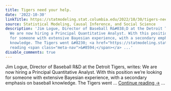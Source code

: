 ```yaml
---
title: Tigers need your help.
date: '2022-10-30'
linkTitle: https://statmodeling.stat.columbia.edu/2022/10/30/tigers-need-your-help/
source: Statistical Modeling, Causal Inference, and Social Science
description: 'Jim Logue, Director of Baseball R&#038;D at the Detroit Tigers, writes:
  We are now hiring a Principal Quantitative Analyst. With this position we’re looking
  for someone with extensive Bayesian experience, with a secondary emphasis on baseball
  knowledge. The Tigers went &#8230; <a href="https://statmodeling.stat.columbia.edu/2022/10/30/tigers-need-your-help/">Continue
  reading <span class="meta-nav">&#8594;</span></a> ...'
disable_comments: true
---
```

Jim Logue, Director of Baseball R&#038;D at the Detroit Tigers, writes: We are now hiring a Principal Quantitative Analyst. With this position we’re looking for someone with extensive Bayesian experience, with a secondary emphasis on baseball knowledge. The Tigers went &#8230; <a href="https://statmodeling.stat.columbia.edu/2022/10/30/tigers-need-your-help/">Continue reading <span class="meta-nav">&#8594;</span></a> ...